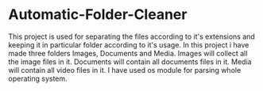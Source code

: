 # Automatic-Folder-Cleaner

This project is used for separating the files according to it's extensions and keeping it in particular folder according to it's usage.
In this project i have made three folders Images, Documents and Media. 
Images will collect all the image files in it.
Documents will contain all documents files in it.
Media will contain all video files in it.
I have used os module for parsing whole operating system.
